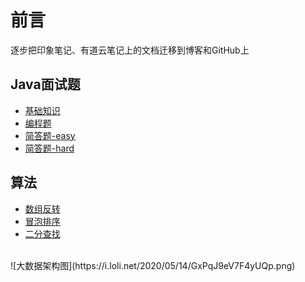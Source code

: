 # 前言
逐步把印象笔记、有道云笔记上的文档迁移到博客和GitHub上

## Java面试题
- [基础知识](https://github.com/heyzeng/compute-knowledge/blob/master/java-interview/src/main/resources/java-%E5%9F%BA%E7%A1%80%E7%9F%A5%E8%AF%86.md)
- [编程题]()
- [简答题-easy]()
- [简答题-hard]()
## 算法 
- [数组反转](https://github.com/heyzeng/compute-knowledge/blob/master/Java/chapter06/src/main/java/com/example/arrayTest.java)
- [冒泡排序](https://github.com/heyzeng/compute-knowledge/blob/master/Java/Day06/src/main/java/com/exer2/bubbleSort.java)
- [二分查找](https://github.com/heyzeng/compute-knowledge/blob/master/Java/Day06/src/main/java/com/exer2/BinarySearch.java)
<br/>
![大数据架构图](https://i.loli.net/2020/05/14/GxPqJ9eV7F4yUQp.png)